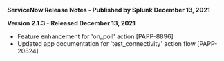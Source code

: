 **ServiceNow Release Notes - Published by Splunk December 13, 2021**


**Version 2.1.3 - Released December 13, 2021**

* Feature enhancement for 'on\_poll' action [PAPP-8896]
* Updated app documentation for 'test\_connectivity' action flow [PAPP-20824]